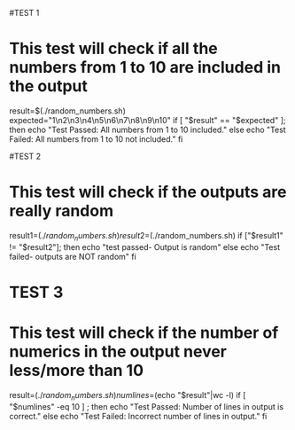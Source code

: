 #TEST 1
# This test will check if all the numbers from 1 to 10 are included in the output
result=$(./random_numbers.sh)
expected="1\n2\n3\n4\n5\n6\n7\n8\n9\n10"
if [ "$result" == "$expected" ]; then
    echo "Test Passed: All numbers from 1 to 10 included."
else
    echo "Test Failed: All numbers from 1 to 10 not included."
fi

#TEST 2
# This test will check if the outputs are really random
result1=$(./random_numbers.sh)
result2=$(./random_numbers.sh)
if ["$result1" != "$result2"]; then
   echo "test passed- Output is random"
else
   echo "Test failed- outputs are NOT random"
fi

# TEST 3
# This test will check if the number of numerics in the output never less/more than 10
result=$(./random_numbers.sh)
numlines=$(echo "$result"|wc -l)
if [ "$numlines" -eq 10 ] ; then
echo "Test Passed: Number of lines in output is correct."
else
echo "Test Failed: Incorrect number of lines in output."
fi
